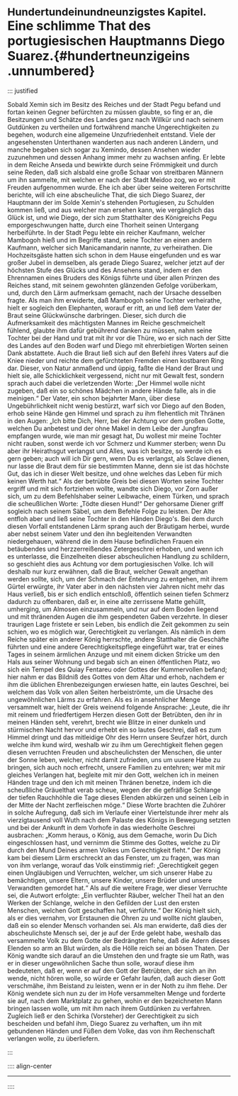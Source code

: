 # <small>Hundertundeinundneunzigstes Kapitel.</small><br />Eine schlimme That des portugiesischen Hauptmanns Diego Suarez.{#hundertneunzigeins .unnumbered}

::: justified

Sobald Xemin sich im Besitz des Reiches und der Stadt Pegu befand und fortan
keinen Gegner befürchten zu müssen glaubte, so fing er an, die Besitzungen und
Schätze des Landes ganz nach Willkür und nach seinem Gutdünken zu vertheilen und
fortwährend manche Ungerechtigkeiten zu begehen, wodurch eine allgemeine
Unzufriedenheit entstand. Viele der angesehensten Unterthanen wanderten aus nach
anderen Ländern, und manche begaben sich sogar zu Xemindo, dessen Ansehen wieder
zuzunehmen und dessen Anhang immer mehr zu wachsen anfing. Er lebte in dem
Reiche Anseda und bewirkte durch seine Frömmigkeit und durch seine Reden, daß
sich alsbald eine große Schaar von streitbaren Männern um ihn sammelte, mit
welchen er nach der Stadt Meidoo zog, wo er mit Freuden aufgenommen wurde. Ehe
ich aber über seine weiteren Fortschritte berichte, will ich eine abscheuliche
That, die sich Diego Suarez, der Hauptmann der im Solde Xemin's stehenden
Portugiesen, zu Schulden kommen ließ, und aus welcher man ersehen kann, wie
vergänglich das Glück ist, und wie Diego, der sich zum Statthalter des
Königreichs Pegu emporgeschwungen hatte, durch eine Thorheit seinen Untergang
herbeiführte. In der Stadt Pegu lebte ein reicher Kaufmann, welcher Mambogoh
hieß und im Begriffe stand, seine Tochter an einen andern Kaufmann, welcher sich
Manicamandarin nannte, zu verheirathen. Die Hochzeitsgäste hatten sich schon in
dem Hause eingefunden und es war großer Jubel in demselben, als gerade Diego
Suarez, welcher jetzt auf der höchsten Stufe des Glücks und des Ansehens stand,
indem er den Ehrennamen eines Bruders des Königs führte und über allen Prinzen
des Reiches stand, mit seinem gewohnten glänzenden Gefolge vorüberkam, und,
durch den Lärm aufmerksam gemacht, nach der Ursache desselben fragte. Als man
ihm erwiderte, daß Mambogoh seine Tochter verheirathe, hielt er sogleich den
Elephanten, worauf er ritt, an und ließ dem Vater der Braut seine Glückwünsche
darbringen. Dieser, sich durch die Aufmerksamkeit des mächtigsten Mannes im
Reiche geschmeichelt fühlend, glaubte ihm dafür gebührend danken zu müssen, nahm
seine Tochter bei der Hand und trat mit ihr vor die Thüre, wo er sich nach der
Sitte des Landes auf den Boden warf und Diego mit ehrerbietigen Worten seinen
Dank abstattete. Auch die Braut ließ sich auf den Befehl ihres Vaters auf die
Kniee nieder und reichte dem gefürchteten Fremden einen kostbaren Ring dar.
Dieser, von Natur anmaßend und üppig, faßte die Hand der Braut und hielt sie,
alle Schicklichkeit vergessend, nicht nur mit Gewalt fest, sondern sprach auch
dabei die verletzenden Worte: „Der Himmel wolle nicht zugeben, daß ein so
schönes Mädchen in andere Hände falle, als in die meinigen.“ Der Vater, ein
schon bejahrter Mann, über diese Ungebührlichkeit nicht wenig bestürzt, warf
sich vor Diego auf den Boden, erhob seine Hände gen Himmel und sprach zu ihm
flehentlich mit Thränen in den Augen: „Ich bitte Dich, Herr, bei der Achtung vor
dem großen Gotte, welchen Du anbetest und der ohne Makel in dem Leibe der
Jungfrau empfangen wurde, wie man mir gesagt hat, Du wollest mir meine Tochter
nicht rauben, sonst werde ich vor Schmerz und Kummer sterben; wenn Du aber ihr
Heirathsgut verlangst und Alles, was ich besitze, so werde ich es gern geben;
auch will ich Dir gern, wenn Du es verlangst, als Sclave dienen, nur lasse die
Braut dem für sie bestimmten Manne, denn sie ist das höchste Gut, das ich in
dieser Welt besitze, und ohne welches das Leben für mich keinen Werth hat.“ Als
der betrübte Greis bei diesen Worten seine Tochter ergriff und mit sich
fortziehen wollte, wandte sich Diego, vor Zorn außer sich, um zu dem
Befehlshaber seiner Leibwache, einem Türken, und sprach die scheußlichen Worte:
„Tödte diesen Hund!“ Der gehorsame Diener griff sogleich nach seinem Säbel, um
dem Befehle Folge zu leisten. Der Alte entfloh aber und ließ seine Tochter in
den Händen Diego's. Bei dem durch diesen Vorfall entstandenen Lärm sprang auch
der Bräutigam herbei, wurde aber nebst seinem Vater und den ihn begleitenden
Verwandten niedergehauen, während die in dem Hause befindlichen Frauen ein
betäubendes und herzzerreißendes Zetergeschrei erhoben, und wenn ich es
unterlasse, die Einzelheiten dieser abscheulichen Handlung zu schildern, so
geschieht dies aus Achtung vor dem portugiesischen Volke. Ich will deshalb nur
kurz erwähnen, daß die Braut, welcher Gewalt angethan werden sollte, sich, um
der Schmach der Entehrung zu entgehen, mit ihrem Gürtel erwürgte, ihr Vater aber
in den nächsten vier Jahren nicht mehr das Haus verließ, bis er sich endlich
entschloß, öffentlich seinen tiefen Schmerz dadurch zu offenbaren, daß er, in
eine alte zerrissene Matte gehüllt, umherging, um Almosen einzusammeln, und nur
auf dem Boden liegend und mit thränenden Augen die ihm gespendeten Gaben
verzehrte. In dieser traurigen Lage fristete er sein Leben, bis endlich die Zeit
gekommen zu sein schien, wo es möglich war, Gerechtigkeit zu verlangen. Als
nämlich in dem Reiche später ein anderer König herrschte, andere Statthalter die
Geschäfte führten und eine andere Gerechtigkeitspflege eingeführt war, trat er
eines Tages in seinem ärmlichen Anzuge und mit einem dicken Stricke um den Hals
aus seiner Wohnung und begab sich an einen öffentlichen Platz, wo sich ein
Tempel des Quiay Fentareu oder Gottes der Kummervollen befand; hier nahm er das
Bildniß des Gottes von dem Altar und erhob, nachdem er ihm die üblichen
Ehrenbezeigungen erwiesen hatte, ein lautes Geschrei, bei welchem das Volk von
allen Seiten herbeiströmte, um die Ursache des ungewöhnlichen Lärms zu erfahren.
Als es in ansehnlicher Menge versammelt war, hielt der Greis weinend folgende
Ansprache: „Leute, die ihr mit reinem und friedfertigem Herzen diesen Gott der
Betrübten, den ihr in meinen Händen seht, verehrt, brecht wie Blitze in einer
dunkeln und stürmischen Nacht hervor und erhebt ein so lautes Geschrei, daß es
zum Himmel dringt und das mitleidige Ohr des Herrn unsere Seufzer hört, durch
welche ihm kund wird, weshalb wir zu ihm um Gerechtigkeit flehen gegen diesen
verruchten Freuden und abscheulichsten der Menschen, die unter der Sonne leben,
welcher, nicht damit zufrieden, uns um uusere Habe zu bringen, sich auch noch
erfrecht, unsere Familien zu entehren; wer mit mir gleiches Verlangen hat,
begleite mit mir den Gott, welchen ich in meinen Händen trage und den ich mit
meinen Thränen benetze, indem ich die scheußliche Gräuelthat verab scheue, wegen
der die gefräßige Schlange der tiefen Rauchhöhle die Tage dieses Elenden
abkürzen und seinen Leib in der Mitte der Nacht zerfleischen möge.“ Diese Worte
brachten die Zuhörer in solche Aufregung, daß sich im Verlaufe einer
Viertelstunde ihrer mehr als vierzigtausend voll Wuth nach dem Palaste des
Königs in Bewegung setzten und bei der Ankunft in dem Vorhofe in das wiederholte
Geschrei ausbrachen: „Komm heraus, o König, aus dem Gemache, worin Du Dich
eingeschlossen hast, und vernimm die Stimme des Gottes, welche zu Dir durch den
Mund Deines armen Volkes um Gerechtigkeit fleht.“ Der König kam bei diesem Lärm
erschreckt an das Fenster, um zu fragen, was man von ihm verlange, worauf das
Volk einstimmig rief: „Gerechtigkeit gegen einen Ungläubigen und Verruchten,
welcher, um sich unserer Habe zu bemächtigen, unsere Eltern, unsere Kinder,
unsere Brüder und unsere Verwandten gemordet hat.“ Als auf die weitere Frage,
wer dieser Verruchte sei, die Autwort erfolgte: „Ein verfluchter Räuber, welcher
Theil hat an den Werken der Schlange, welche in den Gefilden der Lust den ersten
Menschen, welchen Gott geschaffen hat, verführte.“ Der König hielt sich, als er
dies vernahm, vor Erstaunen die Ohren zu und wollte nicht glauben, daß ein so
elender Mensch vorhanden sei. Als man erwiderte, daß dies der abscheulichste
Mensch sei, der je auf der Erde gelebt habe, weshalb das versammelte Volk zu dem
Gotte der Bedrängten flehe, daß die Adern dieses Elenden so arm an Blut würden,
als die Hölle reich sei an bösen Thaten. Der König wandte sich darauf an die
Umstehen den und fragte sie um Rath, was er in dieser ungewöhnlichen Sache thun
solle, worauf diese ihm bedeuteten, daß er, wenn er auf den Gott der Betrübten,
der sich an ihn wende, nicht hören wolle, so würde er Gefahr laufen, daß auch
dieser Gott verschmähe, ihm Beistand zu leisten, wenn er in der Noth zu ihm
flehe. Der König wendete sich nun zu der im Hofe versammelten Menge und forderte
sie auf, nach dem Marktplatz zu gehen, wohin er den bezeichneten Mann bringen
lassen wolle, um mit ihm nach ihrem Gutdünken zu verfahren. Zugleich ließ er den
Schirka (Vorsteher) der Gerechtigkeit zu sich bescheiden und befahl ihm, Diego
Suarez zu verhaften, um ihn mit gebundenen Händen und Füßen dem Volke, das von
ihm Rechenschaft verlangen wolle, zu überliefern.


:::

:::: align-center
****
::::
